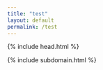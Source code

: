 ```yaml
---
title: "test"
layout: default
permalink: /test
---
```


{% include head.html %}

{% include subdomain.html %}
